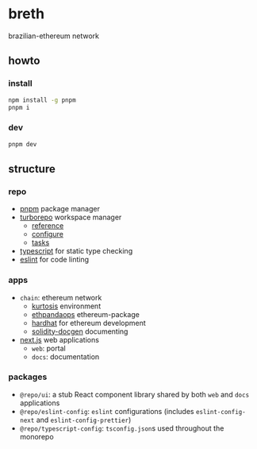 # breth

brazilian-ethereum network

## howto

### install

```sh
npm install -g pnpm
pnpm i
```

### dev

```sh
pnpm dev
```

## structure

### repo

- [pnpm](https://www.npmjs.com/package/pnpm) package manager
- [turborepo](https://turbo.build/) workspace manager
  - [reference](https://turbo.build/repo/docs/reference)
  - [configure](https://turbo.build/repo/docs/reference/configuration)
  - [tasks](https://turbo.build/repo/docs/core-concepts/monorepos/running-tasks)
- [typescript](https://www.typescriptlang.org/) for static type checking
- [eslint](https://eslint.org/) for code linting

### apps

- `chain`: ethereum network
  - [kurtosis](https://www.kurtosis.com/) environment
  - [ethpandaops](https://github.com/ethpandaops/ethereum-package) ethereum-package
  - [hardhat](https://hardhat.org/) for ethereum development
  - [solidity-docgen](https://github.com/OpenZeppelin/solidity-docgen) documenting
- [next.js](https://nextjs.org/) web applications
  - `web`: portal
  - `docs`: documentation

### packages

- `@repo/ui`: a stub React component library shared by both `web` and `docs` applications
- `@repo/eslint-config`: `eslint` configurations (includes `eslint-config-next` and `eslint-config-prettier`)
- `@repo/typescript-config`: `tsconfig.json`s used throughout the monorepo
